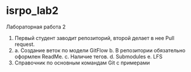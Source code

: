 # isrpo_lab2
Лабораторная работа 2
1.	Первый студент заводит репозиторий, второй делает в нее Pull request.
2.	a. Создание веток по модели GitFlow 
    b. В репозитории обязательно оформлен ReadMe.
    c. Наличие тегов.
    d. Submodules
    e. LFS
3. Cправочник по основным командам Git с примерами
